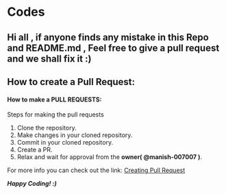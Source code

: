 

# Codes
## Hi all , if anyone finds any mistake in this Repo and README.md , Feel free to give a pull request and we shall fix it :)


## How to create a Pull Request:



#### How to make a PULL REQUESTS:

Steps for making the pull requests
1. Clone the repository.
2. Make changes in your cloned repository.
3. Commit in your cloned repository.
5. Create a PR.
6. Relax and wait for approval from the **owner( @manish-007007 )**.

For more info you can check out the link: [Creating Pull Request](https://www.digitalocean.com/community/tutorials/how-to-create-a-pull-request-on-github)

***Happy Coding! :)***
